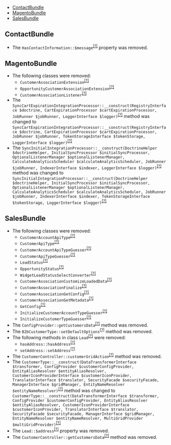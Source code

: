 - [ContactBundle](#contactbundle)
- [MagentoBundle](#magentobundle)
- [SalesBundle](#salesbundle)

ContactBundle
-------------
* The `HasContactInformation::$message`<sup>[[?]](https://github.com/oroinc/crm/tree/2.1/src/Oro/Bundle/ContactBundle/Validator/Constraints/HasContactInformation.php#L10 "Oro\Bundle\ContactBundle\Validator\Constraints\HasContactInformation::$message")</sup> property was removed.

MagentoBundle
-------------
* The following classes were removed:
   - `CustomerAssociationExtension`<sup>[[?]](https://github.com/oroinc/crm/tree/2.1/src/Oro/Bundle/MagentoBundle/Form/Extension/CustomerAssociationExtension.php#L18 "Oro\Bundle\MagentoBundle\Form\Extension\CustomerAssociationExtension")</sup>
   - `OpportunityCustomerAssociationExtension`<sup>[[?]](https://github.com/oroinc/crm/tree/2.1/src/Oro/Bundle/MagentoBundle/Form/Extension/OpportunityCustomerAssociationExtension.php#L18 "Oro\Bundle\MagentoBundle\Form\Extension\OpportunityCustomerAssociationExtension")</sup>
   - `CustomerAssociationListener`<sup>[[?]](https://github.com/oroinc/crm/tree/2.1/src/Oro/Bundle/MagentoBundle/EventListener/Customer/CustomerAssociationListener.php#L12 "Oro\Bundle\MagentoBundle\EventListener\Customer\CustomerAssociationListener")</sup>
* The `SyncCartExpirationIntegrationProcessor::__construct(RegistryInterface $doctrine, CartExpirationProcessor $cartExpirationProcessor, JobRunner $jobRunner, LoggerInterface $logger)`<sup>[[?]](https://github.com/oroinc/crm/tree/2.1/src/Oro/Bundle/MagentoBundle/Async/SyncCartExpirationIntegrationProcessor.php#L46 "Oro\Bundle\MagentoBundle\Async\SyncCartExpirationIntegrationProcessor")</sup> method was changed to `SyncCartExpirationIntegrationProcessor::__construct(RegistryInterface $doctrine, CartExpirationProcessor $cartExpirationProcessor, JobRunner $jobRunner, TokenStorageInterface $tokenStorage, LoggerInterface $logger)`<sup>[[?]](https://github.com/oroinc/crm/tree/2.2/src/Oro/Bundle/MagentoBundle/Async/SyncCartExpirationIntegrationProcessor.php#L51 "Oro\Bundle\MagentoBundle\Async\SyncCartExpirationIntegrationProcessor")</sup>
* The `SyncInitialIntegrationProcessor::__construct(DoctrineHelper $doctrineHelper, InitialSyncProcessor $initialSyncProcessor, OptionalListenerManager $optionalListenerManager, CalculateAnalyticsScheduler $calculateAnalyticsScheduler, JobRunner $jobRunner, IndexerInterface $indexer, LoggerInterface $logger)`<sup>[[?]](https://github.com/oroinc/crm/tree/2.1/src/Oro/Bundle/MagentoBundle/Async/SyncInitialIntegrationProcessor.php#L72 "Oro\Bundle\MagentoBundle\Async\SyncInitialIntegrationProcessor")</sup> method was changed to `SyncInitialIntegrationProcessor::__construct(DoctrineHelper $doctrineHelper, InitialSyncProcessor $initialSyncProcessor, OptionalListenerManager $optionalListenerManager, CalculateAnalyticsScheduler $calculateAnalyticsScheduler, JobRunner $jobRunner, IndexerInterface $indexer, TokenStorageInterface $tokenStorage, LoggerInterface $logger)`<sup>[[?]](https://github.com/oroinc/crm/tree/2.2/src/Oro/Bundle/MagentoBundle/Async/SyncInitialIntegrationProcessor.php#L76 "Oro\Bundle\MagentoBundle\Async\SyncInitialIntegrationProcessor")</sup>

SalesBundle
-----------
* The following classes were removed:
   - `CustomerAccountApiType`<sup>[[?]](https://github.com/oroinc/crm/tree/2.1/src/Oro/Bundle/SalesBundle/Form/Type/CustomerAccountApiType.php#L13 "Oro\Bundle\SalesBundle\Form\Type\CustomerAccountApiType")</sup>
   - `CustomerApiType`<sup>[[?]](https://github.com/oroinc/crm/tree/2.1/src/Oro/Bundle/SalesBundle/Form/Type/CustomerApiType.php#L12 "Oro\Bundle\SalesBundle\Form\Type\CustomerApiType")</sup>
   - `CustomerAccountApiTypeGuesser`<sup>[[?]](https://github.com/oroinc/crm/tree/2.1/src/Oro/Bundle/SalesBundle/Form/Guesser/CustomerAccountApiTypeGuesser.php#L10 "Oro\Bundle\SalesBundle\Form\Guesser\CustomerAccountApiTypeGuesser")</sup>
   - `CustomerApiTypeGuesser`<sup>[[?]](https://github.com/oroinc/crm/tree/2.1/src/Oro/Bundle/SalesBundle/Form/Guesser/CustomerApiTypeGuesser.php#L12 "Oro\Bundle\SalesBundle\Form\Guesser\CustomerApiTypeGuesser")</sup>
   - `LeadStatus`<sup>[[?]](https://github.com/oroinc/crm/tree/2.1/src/Oro/Bundle/SalesBundle/Entity/LeadStatus.php#L22 "Oro\Bundle\SalesBundle\Entity\LeadStatus")</sup>
   - `OpportunityStatus`<sup>[[?]](https://github.com/oroinc/crm/tree/2.1/src/Oro/Bundle/SalesBundle/Entity/OpportunityStatus.php#L22 "Oro\Bundle\SalesBundle\Entity\OpportunityStatus")</sup>
   - `WidgetLeadStatusSelectConverter`<sup>[[?]](https://github.com/oroinc/crm/tree/2.1/src/Oro/Bundle/SalesBundle/Dashboard/Converters/WidgetLeadStatusSelectConverter.php#L8 "Oro\Bundle\SalesBundle\Dashboard\Converters\WidgetLeadStatusSelectConverter")</sup>
   - `CustomerAssociationCustomizeLoadedData`<sup>[[?]](https://github.com/oroinc/crm/tree/2.1/src/Oro/Bundle/SalesBundle/Api/Processor/CustomerAssociationCustomizeLoadedData.php#L13 "Oro\Bundle\SalesBundle\Api\Processor\CustomerAssociationCustomizeLoadedData")</sup>
   - `CustomerAssociationFinalize`<sup>[[?]](https://github.com/oroinc/crm/tree/2.1/src/Oro/Bundle/SalesBundle/Api/Processor/CustomerAssociationFinalize.php#L10 "Oro\Bundle\SalesBundle\Api\Processor\CustomerAssociationFinalize")</sup>
   - `CustomerAssociationGetConfig`<sup>[[?]](https://github.com/oroinc/crm/tree/2.1/src/Oro/Bundle/SalesBundle/Api/Processor/CustomerAssociationGetConfig.php#L11 "Oro\Bundle\SalesBundle\Api\Processor\CustomerAssociationGetConfig")</sup>
   - `CustomerAssociationGetMetadata`<sup>[[?]](https://github.com/oroinc/crm/tree/2.1/src/Oro/Bundle/SalesBundle/Api/Processor/CustomerAssociationGetMetadata.php#L11 "Oro\Bundle\SalesBundle\Api\Processor\CustomerAssociationGetMetadata")</sup>
   - `GetConfig`<sup>[[?]](https://github.com/oroinc/crm/tree/2.1/src/Oro/Bundle/SalesBundle/Api/Processor/GetConfig.php#L8 "Oro\Bundle\SalesBundle\Api\Processor\GetConfig")</sup>
   - `InitializeCustomerAccountTypeGuesser`<sup>[[?]](https://github.com/oroinc/crm/tree/2.1/src/Oro/Bundle/SalesBundle/Api/Processor/InitializeCustomerAccountTypeGuesser.php#L12 "Oro\Bundle\SalesBundle\Api\Processor\InitializeCustomerAccountTypeGuesser")</sup>
   - `InitializeCustomerTypeGuesser`<sup>[[?]](https://github.com/oroinc/crm/tree/2.1/src/Oro/Bundle/SalesBundle/Api/Processor/InitializeCustomerTypeGuesser.php#L14 "Oro\Bundle\SalesBundle\Api\Processor\InitializeCustomerTypeGuesser")</sup>
* The `ConfigProvider::getCustomersData`<sup>[[?]](https://github.com/oroinc/crm/tree/2.1/src/Oro/Bundle/SalesBundle/Provider/Customer/ConfigProvider.php#L56 "Oro\Bundle\SalesBundle\Provider\Customer\ConfigProvider::getCustomersData")</sup> method was removed.
* The `B2bCustomerType::setDefaultOptions`<sup>[[?]](https://github.com/oroinc/crm/tree/2.1/src/Oro/Bundle/SalesBundle/Form/Type/B2bCustomerType.php#L101 "Oro\Bundle\SalesBundle\Form\Type\B2bCustomerType::setDefaultOptions")</sup> method was removed.
* The following methods in class `Lead`<sup>[[?]](https://github.com/oroinc/crm/tree/2.1/src/Oro/Bundle/SalesBundle/Entity/Lead.php#L860 "Oro\Bundle\SalesBundle\Entity\Lead")</sup> were removed:
   - `hasAddress::hasAddress`<sup>[[?]](https://github.com/oroinc/crm/tree/2.1/src/Oro/Bundle/SalesBundle/Entity/Lead.php#L860 "Oro\Bundle\SalesBundle\Entity\Lead::hasAddress")</sup>
   - `setAddress::setAddress`<sup>[[?]](https://github.com/oroinc/crm/tree/2.1/src/Oro/Bundle/SalesBundle/Entity/Lead.php#L871 "Oro\Bundle\SalesBundle\Entity\Lead::setAddress")</sup>
* The `CustomerController::customerGridAction`<sup>[[?]](https://github.com/oroinc/crm/tree/2.1/src/Oro/Bundle/SalesBundle/Controller/CustomerController.php#L55 "Oro\Bundle\SalesBundle\Controller\CustomerController::customerGridAction")</sup> method was removed.
* The `CustomerType::__construct(DataTransformerInterface $transformer, ConfigProvider $customerConfigProvider, EntityAliasResolver $entityAliasResolver, CustomerIconProviderInterface $customerIconProvider, TranslatorInterface $translator, SecurityFacade $securityFacade, ManagerInterface $gridManager, EntityNameResolver $entityNameResolver)`<sup>[[?]](https://github.com/oroinc/crm/tree/2.1/src/Oro/Bundle/SalesBundle/Form/Type/CustomerType.php#L64 "Oro\Bundle\SalesBundle\Form\Type\CustomerType")</sup> method was changed to `CustomerType::__construct(DataTransformerInterface $transformer, ConfigProvider $customerConfigProvider, EntityAliasResolver $entityAliasResolver, CustomerIconProviderInterface $customerIconProvider, TranslatorInterface $translator, SecurityFacade $securityFacade, ManagerInterface $gridManager, EntityNameResolver $entityNameResolver, MultiGridProvider $multiGridProvider)`<sup>[[?]](https://github.com/oroinc/crm/tree/2.2/src/Oro/Bundle/SalesBundle/Form/Type/CustomerType.php#L66 "Oro\Bundle\SalesBundle\Form\Type\CustomerType")</sup>
* The `Lead::$address`<sup>[[?]](https://github.com/oroinc/crm/tree/2.1/src/Oro/Bundle/SalesBundle/Entity/Lead.php#L334 "Oro\Bundle\SalesBundle\Entity\Lead::$address")</sup> property was removed.
* The `CustomerController::getCustomersData`<sup>[[?]](https://github.com/oroinc/crm/tree/2.1/src/Oro/Bundle/SalesBundle/Controller/CustomerController.php#L88 "Oro\Bundle\SalesBundle\Controller\CustomerController::getCustomersData")</sup> method was removed.

